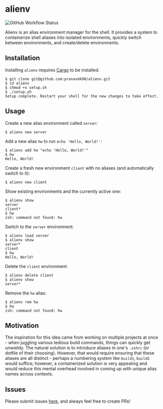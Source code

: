 # alienv

![GitHub Workflow Status](https://img.shields.io/github/workflow/status/pranavmk98/alienv/Rust)

Alienv is an alias environment manager for the shell. It provides a system to
containerize shell aliases into isolated environments, quickly switch between environments,
and create/delete environments.


## Installation

Installing `alienv` requires [Cargo](https://crates.io/) to be installed.

```
$ git clone git@github.com:pranavmk98/alienv.git
$ cd alienv
$ chmod +x setup.sh
$ ./setup.sh
Setup complete. Restart your shell for the new changes to take effect.
```

## Usage

Create a new alias environment called `server`:
```
$ alienv new server
```

Add a new alias `hw` to run `echo 'Hello, World!'`:
```
$ alienv add hw "echo 'Hello, World!'"
$ hw
Hello, World!
```

Create a fresh new environment `client` with no aliases (and automatically switch to it):
```
$ alienv new client
```

Show existing environments and the currently active one:
```
$ alienv show
server
client*
$ hw
zsh: command not found: hw
```

Switch to the `server` environment:
```
$ alienv load server
$ alienv show
server*
client
$ hw
Hello, World!
```

Delete the `client` environment:
```
$ alienv delete client
$ alienv show
server*
```

Remove the `hw` alias:
```
$ alienv rem hw
$ hw
zsh: command not found: hw
```

## Motivation

The inspiration for this idea came from working on multiple projects at once - when juggling various tedious build commands, things can quickly get unwieldy. The natural solution is to introduce aliases in one's `.zshrc` (or dotfile of their choosing). However, that would require ensuring that these aliases are all distinct - perhaps a numbering system like `build1`, `build2` would suffice; however, a containerized solution is very appealing and would reduce this mental overhead involved in coming up with unique alias names across contexts.

## Issues

Please submit issues [here](https://github.com/pranavmk98/alienv/issues), and always feel free to create PRs!
